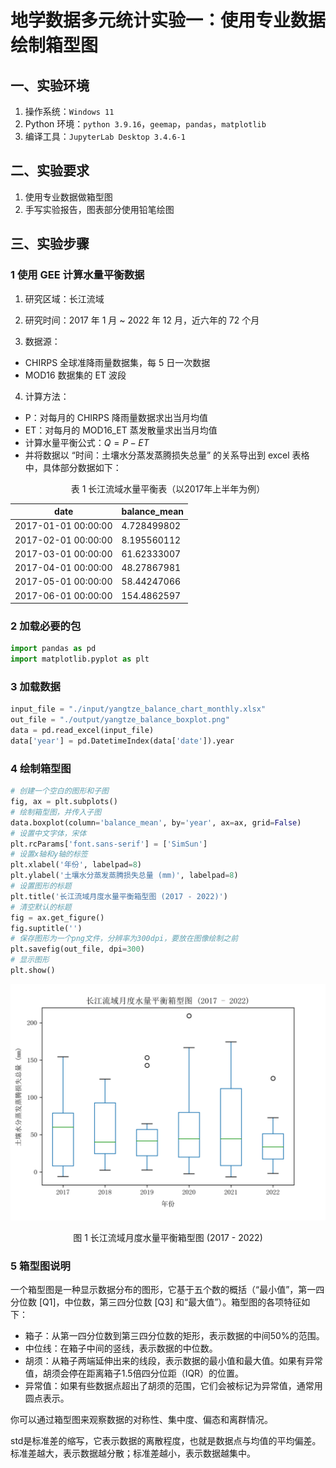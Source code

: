 # 地学数据多元统计实验一：使用专业数据绘制箱型图



## 一、实验环境

1. 操作系统：`Windows 11`
2. Python 环境：`python 3.9.16`，`geemap`，`pandas`，`matplotlib`
3. 编译工具：`JupyterLab Desktop 3.4.6-1`



## 二、实验要求

1. 使用专业数据做箱型图
2. 手写实验报告，图表部分使用铅笔绘图



## 三、实验步骤

### 1 使用 GEE 计算水量平衡数据

1. 研究区域：长江流域

2. 研究时间：2017 年 1 月 ~ 2022 年 12 月，近六年的 72 个月

3. 数据源：

- CHIRPS 全球准降雨量数据集，每 5 日一次数据
- MOD16 数据集的 ET 波段

4. 计算方法：

- P：对每月的 CHIRPS 降雨量数据求出当月均值
- ET：对每月的 MOD16_ET 蒸发散量求出当月均值
- 计算水量平衡公式：$Q=P-ET$
- 并将数据以 “时间：土壤水分蒸发蒸腾损失总量” 的关系导出到 excel 表格中，具体部分数据如下：

<center>表 1 长江流域水量平衡表（以2017年上半年为例）</center>

| date                 | balance_mean |
| -------------------- | ------------ |
| 2017-01-01  00:00:00 | 4.728499802  |
| 2017-02-01  00:00:00 | 8.195560112  |
| 2017-03-01  00:00:00 | 61.62333007  |
| 2017-04-01  00:00:00 | 48.27867981  |
| 2017-05-01  00:00:00 | 58.44247066  |
| 2017-06-01  00:00:00 | 154.4862597  |



### 2 加载必要的包

```python
import pandas as pd
import matplotlib.pyplot as plt
```

### 3 加载数据

```python
input_file = "./input/yangtze_balance_chart_monthly.xlsx"
out_file = "./output/yangtze_balance_boxplot.png"
data = pd.read_excel(input_file)
data['year'] = pd.DatetimeIndex(data['date']).year
```

### 4 绘制箱型图

```python
# 创建一个空白的图形和子图
fig, ax = plt.subplots()
# 绘制箱型图，并传入子图
data.boxplot(column='balance_mean', by='year', ax=ax, grid=False)
# 设置中文字体，宋体
plt.rcParams['font.sans-serif'] = ['SimSun']
# 设置x轴和y轴的标签
plt.xlabel('年份', labelpad=8)
plt.ylabel('土壤水分蒸发蒸腾损失总量 (mm)', labelpad=8)
# 设置图形的标题
plt.title('长江流域月度水量平衡箱型图 (2017 - 2022)')
# 清空默认的标题
fig = ax.get_figure()
fig.suptitle('')
# 保存图形为一个png文件，分辨率为300dpi，要放在图像绘制之前
plt.savefig(out_file, dpi=300)
# 显示图形
plt.show()
```

![yangtze_balance_boxplot](./img/yangtze_balance_boxplot.png)

<center>图 1 长江流域月度水量平衡箱型图 (2017 - 2022)</center>

### 5 箱型图说明

一个箱型图是一种显示数据分布的图形，它基于五个数的概括（“最小值”，第一四分位数 [Q1]，中位数，第三四分位数 [Q3] 和“最大值”）。箱型图的各项特征如下：

- 箱子：从第一四分位数到第三四分位数的矩形，表示数据的中间50%的范围。
- 中位线：在箱子中间的竖线，表示数据的中位数。
- 胡须：从箱子两端延伸出来的线段，表示数据的最小值和最大值。如果有异常值，胡须会停在距离箱子1.5倍四分位距（IQR）的位置。
- 异常值：如果有些数据点超出了胡须的范围，它们会被标记为异常值，通常用圆点表示。

你可以通过箱型图来观察数据的对称性、集中度、偏态和离群情况。





std是标准差的缩写，它表示数据的离散程度，也就是数据点与均值的平均偏差。标准差越大，表示数据越分散；标准差越小，表示数据越集中。
